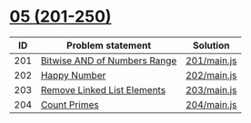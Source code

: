 # [05 (201-250)](https://leetcode.com/problemset/all/#page-5)


| ID  | Problem statement                                                                           | Solution                   |
|-----|---------------------------------------------------------------------------------------------|----------------------------|
| 201 | [Bitwise AND of Numbers Range](https://leetcode.com/problems/bitwise-and-of-numbers-range/) | [201/main.js](201/main.js) |
| 202 | [Happy Number](https://leetcode.com/problems/happy-number/)                                 | [202/main.js](202/main.js) |
| 203 | [Remove Linked List Elements](https://leetcode.com/problems/remove-linked-list-elements/)   | [203/main.js](203/main.js) |
| 204 | [Count Primes](https://leetcode.com/problems/count-primes/)                                 | [204/main.js](204/main.js) |

